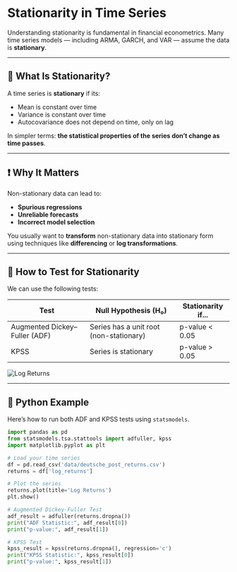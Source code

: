 # Stationarity in Time Series

Understanding stationarity is fundamental in financial econometrics. Many time series models — including ARMA, GARCH, and VAR — assume the data is **stationary**.

---

## 🧠 What Is Stationarity?

A time series is **stationary** if its:
- Mean is constant over time
- Variance is constant over time
- Autocovariance does not depend on time, only on lag

In simpler terms: **the statistical properties of the series don’t change as time passes**.

---

## ❗ Why It Matters

Non-stationary data can lead to:
- **Spurious regressions**
- **Unreliable forecasts**
- **Incorrect model selection**

You usually want to **transform** non-stationary data into stationary form using techniques like **differencing** or **log transformations**.

---

## 📏 How to Test for Stationarity

We can use the following tests:

| Test | Null Hypothesis (H₀) | Stationarity if... |
|------|----------------------|--------------------|
| Augmented Dickey–Fuller (ADF) | Series has a unit root (non-stationary) | p-value < 0.05 |
| KPSS | Series is stationary | p-value > 0.05 |

![Log Returns](images/deutsche_post_log_returns_plot.png)

---

## 🐍 Python Example

Here’s how to run both ADF and KPSS tests using `statsmodels`.

```python
import pandas as pd
from statsmodels.tsa.stattools import adfuller, kpss
import matplotlib.pyplot as plt

# Load your time series
df = pd.read_csv('data/deutsche_post_returns.csv')
returns = df['log_returns']

# Plot the series
returns.plot(title='Log Returns')
plt.show()

# Augmented Dickey-Fuller Test
adf_result = adfuller(returns.dropna())
print("ADF Statistic:", adf_result[0])
print("p-value:", adf_result[1])

# KPSS Test
kpss_result = kpss(returns.dropna(), regression='c')
print("KPSS Statistic:", kpss_result[0])
print("p-value:", kpss_result[1])
